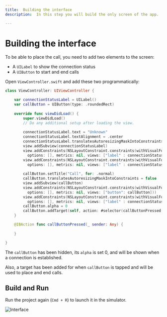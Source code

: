 ```yaml
---
title:  Building the interface
description:  In this step you will build the only screen of the app.

---
```


Building the interface
======================

To be able to place the call, you need to add two elements to the screen:

* A `UILabel` to show the connection status
* A `UIButton` to start and end calls

Open `ViewController.swift` and add these two programmatically:

```swift
class ViewController: UIViewController {

    var connectionStatusLabel = UILabel()
    var callButton = UIButton(type: .roundedRect)
    
    override func viewDidLoad() {
        super.viewDidLoad()
        // Do any additional setup after loading the view.
        
        connectionStatusLabel.text = "Unknown"
        connectionStatusLabel.textAlignment = .center
        connectionStatusLabel.translatesAutoresizingMaskIntoConstraints = false
        view.addSubview(connectionStatusLabel)
        view.addConstraints(NSLayoutConstraint.constraints(withVisualFormat: "H:|-20-[label]-20-|", 
          options: [], metrics: nil, views: ["label" : connectionStatusLabel]))
        view.addConstraints(NSLayoutConstraint.constraints(withVisualFormat: "V:|-40-[label(20)]", 
          options: [], metrics: nil, views: ["label" : connectionStatusLabel]))
        
        callButton.setTitle("Call", for: .normal)
        callButton.translatesAutoresizingMaskIntoConstraints = false
        view.addSubview(callButton)
        view.addConstraints(NSLayoutConstraint.constraints(withVisualFormat: "H:|-20-[button]-20-|", 
          options: [], metrics: nil, views: ["button": callButton]))
        view.addConstraints(NSLayoutConstraint.constraints(withVisualFormat: "V:[label]-40-[button(40)]", 
          options: [], metrics: nil, views: ["label" : connectionStatusLabel, "button": callButton]))
        callButton.alpha = 0
        callButton.addTarget(self, action: #selector(callButtonPressed(_:)), for: .touchUpInside)
    }

    @IBAction func callButtonPressed(_ sender: Any) {
         
    }

}
```

The `callButton` has been hidden, its `alpha` is set 0, and will be shown when a connection is established.

Also, a target has been added for when `callButton` is tapped and will be used to place and end calls.

Build and Run
-------------

Run the project again (`Cmd + R`) to launch it in the simulator.

![Interface](/images/client-sdk/ios-voice/interface.jpg)

